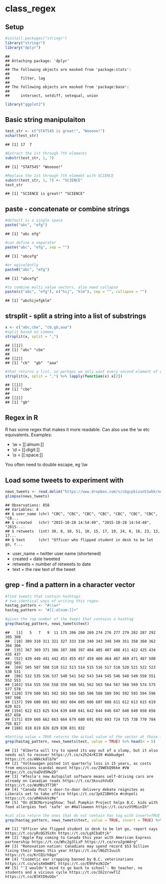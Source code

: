 # class_regex



## Setup


```r
#install.packages("stringr")
library("stringr")
library("dplyr")
```

```
## 
## Attaching package: 'dplyr'
## 
## The following objects are masked from 'package:stats':
## 
##     filter, lag
## 
## The following objects are masked from 'package:base':
## 
##     intersect, setdiff, setequal, union
```

```r
library("ggplot2")
```


## Basic string manipulaiton

```r
test_str <- c("STAT545 is great!", "Wooooo!")
nchar(test_str)
```

```
## [1] 17  7
```

```r
#Extract the 1st through 7th elements
substr(test_str, 1, 7)
```

```
## [1] "STAT545" "Wooooo!"
```

```r
#Replace the 1st through 7th elemebt with SCIENCE
substr(test_str, 1, 7) <- "SCIENCE"
test_str
```

```
## [1] "SCIENCE is great!" "SCIENCE"
```

## paste - concatenate or combine strings

```r
#default is a single space
paste("abc", "efg")
```

```
## [1] "abc efg"
```

```r
#can define a separator
paste("abc", "efg", sep = "")
```

```
## [1] "abcefg"
```

```r
#or eqivalently
paste0("abc", "efg")
```

```
## [1] "abcefg"
```

```r
#to combine multi value vectors, also need collapse
paste(c("abc", "efg"), c("hij", "klm"), sep = "", collapse = "")
```

```
## [1] "abchijefgklm"
```

## strsplit - split a string into a list of substrings


```r
x <- c("abc,cbe", "cb,gb,aaa")
#split based on commas
strsplit(x, split = ",")
```

```
## [[1]]
## [1] "abc" "cbe"
## 
## [[2]]
## [1] "cb"  "gb"  "aaa"
```

```r
#that returns a list, so perhaps we only want every second element of each
strsplit(x, split = ",") %>% lapply(function(x) x[2])
```

```
## [[1]]
## [1] "cbe"
## 
## [[2]]
## [1] "gb"
```

## Regex in R

R has some regex that makes it more readable. Can also use the \\w etc equivalents. Examples:

* \w = [[:alnum:]]
* \d = [[:digit:]]
* \s = [[:space:]]

You often need to double escape, eg \\\\w

## Load some tweets to experiment with


```r
news_tweets <- read.delim("https://www.dropbox.com/s/cbgcpkizun51wbk/news_tweets.txt?dl=1", header = TRUE, stringsAsFactors = FALSE, sep = "\t", quote = "", allowEscapes = TRUE)
glimpse(news_tweets)
```

```
## Observations: 858
## Variables: 4
## $ user_name (chr) "CBC", "CBC", "CBC", "CBC", "CBC", "CBC", "CBC", "CB...
## $ created   (chr) "2015-10-28 14:54:49", "2015-10-28 14:54:48", "2015-...
## $ retweets  (int) 30, 8, 10, 51, 10, 15, 17, 10, 24, 6, 16, 23, 13, 17...
## $ text      (chr) "Officer who flipped student in desk to be let go, r...
```

* user_name = twitter user name (shortened)
* created = date tweeted
* retweets = number of retweets to date
* text = the raw text of the tweet

## grep - find a pattern in a character vector

```r
#find tweets that contain hashtags
# two identical ways of writing this regex:
hastag_pattern <- "#\\w+"
hastag_pattern <- "#[[:alnum:]]+"

#gives the row number of the tweet that contains a hashtag
grep(hastag_pattern, news_tweets$text)
```

```
##   [1]   5   7   9  11 175 206 260 269 274 276 277 279 282 287 292 305 308
##  [18] 309 310 311 321 327 333 338 340 343 348 349 351 358 360 362 364 366
##  [35] 367 369 371 386 387 388 397 404 405 407 408 411 422 425 434 435 437
##  [52] 439 440 441 442 453 455 457 459 460 464 467 469 471 487 500 502 503
##  [69] 505 507 508 510 512 513 514 515 516 517 518 520 521 522 523 530 531
##  [86] 532 535 536 537 540 541 542 543 544 545 546 548 549 550 551 552 553
## [103] 554 555 556 558 559 560 561 562 563 564 567 568 569 574 575 577 578
## [120] 579 580 581 582 583 584 585 586 588 589 591 592 593 594 596 597 598
## [137] 599 600 601 602 603 604 605 606 607 608 611 612 613 615 619 620 621
## [154] 622 623 625 634 639 640 641 642 644 646 647 648 649 650 656 657 658
## [171] 659 660 662 663 664 679 680 691 692 693 724 725 738 770 784 795 817
## [188] 818 819 826 829 830 831 832
```

```r
#Setting value = TRUE returns the actual value of the vector at those indexes:
grep(hastag_pattern, news_tweets$text, value = TRUE) %>% head(n = 5)
```

```
## [1] "Alberta will try to spend its way out of a slump, but it also needs oil to recover https://t.co/x2h24rKI39 #abbudget https://t.co/ANkckdlb7m"
## [2] "Volkswagen posted 1st quarterly loss in 15 years, as costs from emissions scandal mount https://t.co/Z9WEkQ96km #VW https://t.co/VaDVd5Mw2D" 
## [3] "#Tesla's new Autopilot software means self-driving cars are already on Canadian roads https://t.co/3ksvzhVvEX https://t.co/WsM8s3T73R"       
## [4] "Canada Post's door-to-door delivery debate reignites as Liberals set to take office https://t.co/3pXZ1BHtCe #cdnpoli https://t.co/aM4UvkVzRe"
## [5] "On @CBCMorningShow: Teal Pumpkin Project helps B.C. kids with food allergies feel 'safe' on #Halloween https://t.co/vzVtMSinIh"
```

```r
#cal also return the ones that do not contain has tag with invert=TRUE
grep(hastag_pattern, news_tweets$text, value = TRUE, invert = TRUE) %>% head(n = 5)
```

```
## [1] "Officer who flipped student in desk to be let go, report says https://t.co/yRcQG35zXn https://t.co/LgXCbaDtjk"                         
## [2] "Apple Pay coming to Canada this year with American Express partnership https://t.co/Whc2g3lLzP https://t.co/xru2gnWdrg"                
## [3] "Renovation nation: Canadians may spend record $53 billion fixing their homes this year https://t.co/lNGZtIuuih https://t.co/KrCQ1rh8go"
## [4] "Cosmetic ear cropping banned by B.C. veterinarians https://t.co/wlsXmOmBFC https://t.co/E9hFezNJZe"                                    
## [5] "'I wouldn't mind to go back to school': No teacher, no students and a vicious cycle https://t.co/I62zrvwTlZ https://t.co/BlKtD9uGQx"
```





